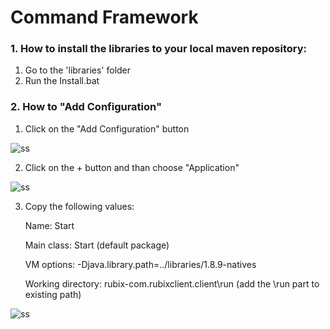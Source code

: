 # Command Framework

### 1. How to install the libraries to your local maven repository:

1. Go to the 'libraries' folder
2. Run the Install.bat

### 2. How to "Add Configuration"

1. Click on the "Add Configuration" button

![ss](https://i.gyazo.com/3952a64198832fe937a78f70a56c6a51.png)

2. Click on the + button and than choose "Application"

![ss](https://i.gyazo.com/c322dc6c0e308bb5546343069b8d865e.png)

3. Copy the following values:

   Name: Start
   
   Main class: Start (default package)
   
   VM options: -Djava.library.path=../libraries/1.8.9-natives
   
   Working directory: rubix-com.rubixclient.client\run (add the \run part to existing path)
   
![ss](https://i.gyazo.com/6a8044feb1cbad88d2aa60c4670448fe.png)
